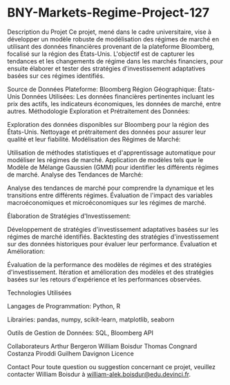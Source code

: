 # BNY-Markets-Regime-Project-127

Description du Projet
Ce projet, mené dans le cadre universitaire, vise à développer un modèle robuste de modélisation des régimes de marché en utilisant des données financières provenant de la plateforme Bloomberg, focalisé sur la région des États-Unis. L'objectif est de capturer les tendances et les changements de régime dans les marchés financiers, pour ensuite élaborer et tester des stratégies d'investissement adaptatives basées sur ces régimes identifiés.

Source de Données
Plateforme: Bloomberg
Région Géographique: États-Unis
Données Utilisées: Les données financières pertinentes incluant les prix des actifs, les indicateurs économiques, les données de marché, entre autres.
Méthodologie
Exploration et Prétraitement des Données:

Exploration des données disponibles sur Bloomberg pour la région des États-Unis.
Nettoyage et prétraitement des données pour assurer leur qualité et leur fiabilité.
Modélisation des Régimes de Marché:

Utilisation de méthodes statistiques et d'apprentissage automatique pour modéliser les régimes de marché.
Application de modèles tels que le Modèle de Mélange Gaussien (GMM) pour identifier les différents régimes de marché.
Analyse des Tendances de Marché:

Analyse des tendances de marché pour comprendre la dynamique et les transitions entre différents régimes.
Évaluation de l'impact des variables macroéconomiques et microéconomiques sur les régimes de marché.

Élaboration de Stratégies d'Investissement:

Développement de stratégies d'investissement adaptatives basées sur les régimes de marché identifiés.
Backtesting des stratégies d'investissement sur des données historiques pour évaluer leur performance.
Évaluation et Amélioration:

Évaluation de la performance des modèles de régimes et des stratégies d'investissement.
Itération et amélioration des modèles et des stratégies basées sur les retours d'expérience et les performances observées.

Technologies Utilisées

Langages de Programmation: Python, R

Librairies: pandas, numpy, scikit-learn, matplotlib, seaborn

Outils de Gestion de Données: SQL, Bloomberg API

Collaborateurs
Arthur Bergeron
William Boisdur
Thomas Congnard
Costanza Piroddi
Guilhem Davignon
Licence


Contact
Pour toute question ou suggestion concernant ce projet, veuillez contacter William Boisdur à william-alek.boisdur@edu.devinci.fr.


